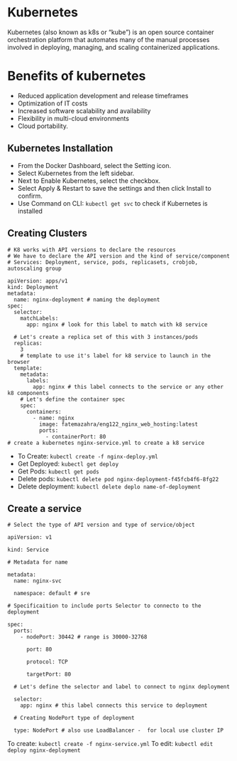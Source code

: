 # Kubernetes

Kubernetes (also known as k8s or “kube”) is an open source container orchestration platform that automates many of the manual processes involved in deploying, managing, and scaling containerized applications.

# Benefits of kubernetes

- Reduced application development and release timeframes
- Optimization of IT costs
- Increased software scalability and availability
- Flexibility in multi-cloud environments
- Cloud portability.

## Kubernetes Installation

- From the Docker Dashboard, select the Setting icon.
- Select Kubernetes from the left sidebar.
- Next to Enable Kubernetes, select the checkbox.
- Select Apply & Restart to save the settings and then click Install to confirm.
- Use Command on CLI: `kubectl get svc` to check if Kubernetes is installed

## Creating Clusters

```t
# K8 works with API versions to declare the resources
# We have to declare the API version and the kind of service/component
# Services: Deployment, service, pods, replicasets, crobjob, autoscaling group

apiVersion: apps/v1
kind: Deployment
metadata:
  name: nginx-deployment # naming the deployment
spec:
  selector:
    matchLabels:
      app: nginx # look for this label to match with k8 service

  # Let's create a replica set of this with 3 instances/pods
  replicas:
    3
    # template to use it's label for k8 service to launch in the browser
  template:
    metadata:
      labels:
        app: nginx # this label connects to the service or any other k8 components
    # Let's define the container spec
    spec:
      containers:
        - name: nginx
          image: fatemazahra/eng122_nginx_web_hosting:latest
          ports:
            - containerPort: 80
# create a kubernetes nginx-service.yml to create a k8 service

```

- To Create: `kubectl create -f nginx-deploy.yml`
- Get Deployed: `kubectl get deploy`
- Get Pods: `kubectl get pods`
- Delete pods: `kubectl delete pod nginx-deployment-f45fcb4f6-8fg22`
- Delete deployment: `kubectl delete deplo name-of-deployment`

## Create a service

```t
# Select the type of API version and type of service/object

apiVersion: v1

kind: Service

# Metadata for name

metadata:
  name: nginx-svc

  namespace: default # sre

# Specificaition to include ports Selector to connecto to the deployment

spec:
  ports:
    - nodePort: 30442 # range is 30000-32768

      port: 80

      protocol: TCP

      targetPort: 80

  # Let's define the selector and label to connect to nginx deployment

  selector:
    app: nginx # this label connects this service to deployment

  # Creating NodePort type of deployment

  type: NodePort # also use LoadBalancer -  for local use cluster IP

```

To create: `kubectl create -f nginx-service.yml`
To edit: `kubectl edit deploy nginx-deployment`

```

```
